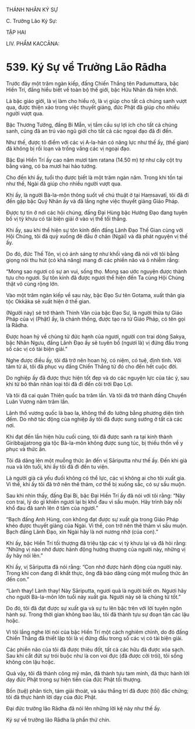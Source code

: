 THÁNH NHÂN KÝ SỰ

C. Trưởng Lão Ký Sự:

TẬP HAI

LIV. PHẨM KACCĀNA:

# 539. Ký Sự về Trưởng Lão Rādha

Trước đây một trăm ngàn kiếp, đấng Chiến Thắng tên Padumuttara, bậc Hiền Trí, đấng hiểu biết về toàn bộ thế giới, bậc Hữu Nhãn đã hiện khởi.

Là bậc giáo giới, là vị làm cho hiểu rõ, là vị giúp cho tất cả chúng sanh vượt qua, được thiện xảo trong việc thuyết giảng, đức Phật đã giúp cho nhiều người vượt qua.

Bậc Thương Tưởng, đấng Bi Mẫn, vị tầm cầu sự lợi ích cho tất cả chúng sanh, cũng đã an trú vào ngũ giới cho tất cả các ngoại đạo đã đi đến.

Như thế, được tô điểm với các vị A-la-hán có năng lực như thế ấy, (thế gian) đã không bị rối loạn và trống vắng các vị ngoại đạo.

Bậc Đại Hiền Trí ấy cao năm mươi tám ratana (14.50 m) tợ như cây cột trụ bằng vàng, có ba mươi hai hảo tướng.

Cho đến khi ấy, tuổi thọ được biết là một trăm ngàn năm. Trong khi tồn tại như thế, Ngài đã giúp cho nhiều người vượt qua.

Khi ấy, là người Bà-la-môn thông suốt về chú thuật ở tại Haṃsavatī, tôi đã đi đến gặp bậc Quý Nhân ấy và đã lắng nghe việc thuyết giảng Giáo Pháp.

Được tự tin ở nơi các hội chúng, đấng Đại Hùng bậc Hướng Đạo đang tuyên bố vị tỳ khưu có tài biện giải ở vào vị thế tối thắng.

Khi ấy, sau khi thể hiện sự tôn kính đến đấng Lãnh Đạo Thế Gian cùng với Hội Chúng, tôi đã quỳ xuống đê đầu ở chân (Ngài) và đã phát nguyện vị thế ấy.

Do đó, đức Thế Tôn, vị có ánh sáng tợ như khối vàng đã nói với tôi bằng giọng nói thu hút (có khả năng) mang đi các phiền não và ô nhiễm rằng:

“Mong sao ngươi có sự an vui, sống thọ. Mong sao ước nguyện được thành tựu cho ngươi. Sự tôn kính đã được ngươi thể hiện đến Ta cùng Hội Chúng thật vô cùng rộng lớn.

Vào một trăm ngàn kiếp về sau này, bậc Đạo Sư tên Gotama, xuất thân gia tộc Okkāka sẽ xuất hiện ở thế gian.

(Người này) sẽ trở thành Thinh Văn của bậc Đạo Sư, là người thừa tự Giáo Pháp của vị (Phật) ấy, là chánh thống, được tạo ra từ Giáo Pháp, có tên gọi là Rādha.

Được hoan hỷ về chủng tử đức hạnh của ngươi, người con trai dòng Sakya, bậc Nhân Ngưu, đấng Lãnh Đạo ấy sẽ tuyên bố (ngươi là) vị đứng đầu trong số các vị có tài biện giải.”

Nghe được điều ấy, tôi đã trở nên hoan hỷ, có niệm, có tuệ, định tĩnh. Với tâm từ ái, tôi đã phục vụ đấng Chiến Thắng từ đó cho đến hết cuộc đời.

Do nghiệp ấy đã được thực hiện tốt đẹp và do các nguyện lực của tác ý, sau khi từ bỏ thân nhân loại tôi đã đi đến cõi trời Đạo Lợi.

Và tôi đã cai quản Thiên quốc ba trăm lần. Và tôi đã trở thành đấng Chuyển Luân Vương năm trăm lần.

Lãnh thổ vương quốc là bao la, không thể đo lường bằng phương diện tính đếm. Do nhờ tác động của nghiệp ấy tôi đã được sung sướng ở tất cả các nơi.

Khi đạt đến lần hiện hữu cuối cùng, tôi đã được sanh ra tại kinh thành Giribbajjatrong gia tộc Bà-la-môn không được sung túc, bị thiếu thốn về y phục và thức ăn.

Tôi đã dâng lên một muỗng thức ăn đến vị Sāriputta như thế ấy. Đến khi già nua và lớn tuổi, khi ấy tôi đã đi đến tu viện.

Là người già cả yếu đuối không có thể lực, các vị không ai cho tôi xuất gia. Vì thế, khi ấy tôi đã trở nên thê thảm, cơ thể bị xuống sắc, có sự sầu muộn.

Sau khi nhìn thấy, đấng Đại Bi, bậc Đại Hiền Trí ấy đã nói với tôi rằng: “Này con trai, lý do gì khiến ngươi lại bị khổ đau vì sầu muộn. Hãy trình bày nỗi khổ đau đã sanh lên ở tâm của ngươi.”

“Bạch đấng Anh Hùng, con không đạt được sự xuất gia trong Giáo Pháp khéo được thuyết giảng của Ngài. Vì thế, con trở nên thê thảm vì sầu muộn. Bạch đấng Lãnh Đạo, xin Ngài hãy là nơi nương nhờ (của con).”

Khi ấy, bậc Hiền Trí tối thượng đã triệu tập các vị tỳ khưu lại và đã hỏi rằng: “Những vị nào nhớ được hành động hướng thượng của người này, những vị ấy hãy nói lên.”

Khi ấy, vị Sāriputta đã nói rằng: “Con nhớ được hành động của người này. Trong khi con đang đi khất thực, ông đã bảo dâng cúng một muỗng thức ăn đến con.”

“Lành thay! Lành thay! Này Sāriputta, ngươi quả là người biết ơn. Ngươi hãy cho người Bà-la-môn lớn tuổi này xuất gia. Người này sẽ là chủng tử tốt.”

Do đó, tôi đã đạt được sự xuất gia và sự tu lên bậc trên với lời tuyên ngôn hành sự. Trong thời gian không bao lâu, tôi đã thành tựu sự đoạn tận các lậu hoặc.

Vì tôi lắng nghe lời nói của bậc Hiền Trí một cách nghiêm chỉnh, do đó đấng Chiến Thắng đã thiết lập tôi là vị đứng đầu trong số các vị có tài biện giải.

Các phiền não của tôi đã được thiêu đốt, tất cả các hữu đã được xóa sạch. Sau khi cắt đứt sự trói buộc như là con voi đực (đã được cởi trói), tôi sống không còn lậu hoặc.

Quả vậy, tôi đã thành công mỹ mãn, đã thành tựu tam minh, đã thực hành lời dạy đức Phật trong sự hiện tiền của đức Phật tối thượng.

Bốn (tuệ) phân tích, tám giải thoát, và sáu thắng trí đã được (tôi) đắc chứng; tôi đã thực hành lời dạy của đức Phật.

Đại đức trưởng lão Rādha đã nói lên những lời kệ này như thế ấy.

Ký sự về trưởng lão Rādha là phần thứ chín.
